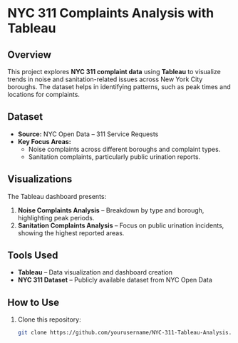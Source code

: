# NYC 311 Complaints Analysis with Tableau

## Overview
This project explores **NYC 311 complaint data** using **Tableau** to visualize trends in noise and sanitation-related issues across New York City boroughs. The dataset helps in identifying patterns, such as peak times and locations for complaints.

## Dataset
- **Source:** NYC Open Data – 311 Service Requests
- **Key Focus Areas:**
  - Noise complaints across different boroughs and complaint types.
  - Sanitation complaints, particularly public urination reports.

## Visualizations
The Tableau dashboard presents:
1. **Noise Complaints Analysis** – Breakdown by type and borough, highlighting peak periods.
2. **Sanitation Complaints Analysis** – Focus on public urination incidents, showing the highest reported areas.

## Tools Used
- **Tableau** – Data visualization and dashboard creation
- **NYC 311 Dataset** – Publicly available dataset from NYC Open Data

## How to Use
1. Clone this repository:
   ```sh
   git clone https://github.com/yourusername/NYC-311-Tableau-Analysis.git
